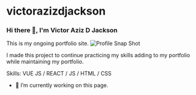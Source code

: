# victorazizdjackson


### Hi there 👋, I'm Victor Aziz D Jackson
This is my ongoing portfolio site. 
![Profile Snap Shot](https://user-images.githubusercontent.com/112363356/197239866-5a003087-620a-44f0-8b5e-06cc8d826bea.png)


I made this project to continue practicing my skills adding to my portfolio while maintaining my portfolio. 

Skills: VUE JS / REACT / JS / HTML / CSS

- 🔭 I’m currently working on this page. 




